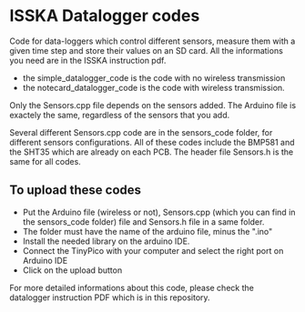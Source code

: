 # ISSKA Datalogger codes
Code for data-loggers which control different sensors, measure them with a given time step and store their values on an SD card. All the informations you need are in the ISSKA instruction pdf.

* the simple_datalogger_code is the code with no wireless transmission
* the notecard_datalogger_code is the code with wireless transmission.

Only the Sensors.cpp file depends on the sensors added. The Arduino file is exactely the same, regardless of the sensors that you add. 

Several different Sensors.cpp code are in the sensors_code folder, for different sensors configurations. All of these codes include the BMP581 and the SHT35 which are already on each PCB. The header file Sensors.h is the same for all codes.

## To upload these codes
* Put the Arduino file (wireless or not), Sensors.cpp (which you can find in the sensors_code folder) file and Sensors.h file in a same folder.
* The folder  must have the name of the arduino file, minus the ".ino"
* Install the needed library on the arduino IDE.
* Connect the TinyPico with your computer and select the right port on Arduino IDE
* Click on the upload button

For more detailed informations about this code, please check the datalogger instruction PDF which is in this repository.
